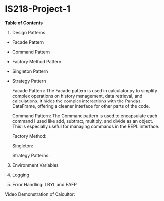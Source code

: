 # IS218-Project-1

**Table of Contents**

1. Design Patterns

- Facade Pattern
- Command Pattern
- Factory Method Pattern
- Singleton Pattern
- Strategy Pattern
   
   Facade Pattern: The Facade pattern is used in calculator.py to simplify complex operations on history management, data retrieval, and calculations. It hides the complex interactions with the Pandas DataFrame, offering a 
   cleaner interface for other parts of the code.
   
   Command Pattern: The Command pattern is used to encapsulate each command I used like add, subtract, multiply, and divide as an object. This is especially useful for managing commands in the REPL interface.
   
   Factory Method:
   
   Singleton:
   
   Strategy Patterns: 
   
3. Environment Variables
   
4. Logging
   
5. Error Handling: LBYL and EAFP
   

Video Demonstration of Calcultor:
